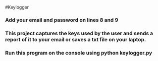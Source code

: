 #Keylogger

### Add your email and password on lines 8 and 9
### This project captures the keys used by the user and sends a report of it to your email or saves a txt file on your laptop.
### Run this program on the console using python keylogger.py
